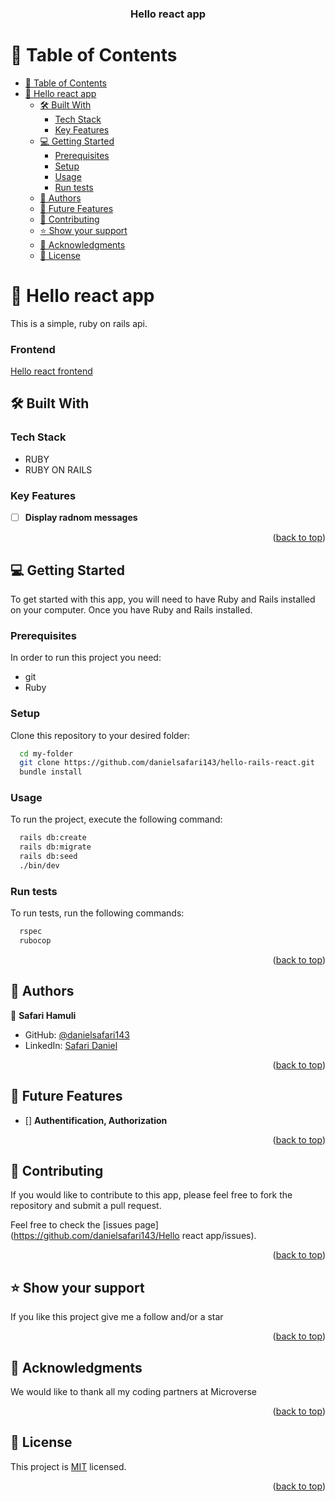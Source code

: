 <a name="readme-top"></a>

<div align="center">
  <h3><b>Hello react app</b></h3>
</div>

# 📗 Table of Contents

- [📗 Table of Contents](#-table-of-contents)
- [📖 Hello react app](#-catalog-of-things)
  - [🛠 Built With ](#-built-with-)
    - [Tech Stack ](#tech-stack-)
    - [Key Features ](#key-features-)
  - [💻 Getting Started ](#-getting-started-)
    - [Prerequisites](#prerequisites)
    - [Setup](#setup)
    - [Usage](#usage)
    - [Run tests](#run-tests)
  - [👥 Authors ](#-authors-)
  - [🔭 Future Features ](#-future-features-)
  - [🤝 Contributing ](#-contributing-)
  - [⭐️ Show your support ](#️-show-your-support-)
  - [🙏 Acknowledgments ](#-acknowledgments-)
  - [📝 License ](#-license-)

# 📖 Hello react app<a name="about-project"></a>

This is a simple, ruby on rails api.

### Frontend
[Hello react frontend](https://github.com/danielsafari143/hello-rails-backend)

## 🛠 Built With <a name="built-with"></a>

### Tech Stack <a name="tech-stack"></a>

- RUBY
- RUBY ON RAILS

### Key Features <a name="key-features"></a>

- [ ] **Display radnom messages**

<p align="right">(<a href="#readme-top">back to top</a>)</p>

## 💻 Getting Started <a name="getting-started"></a>

To get started with this app, you will need to have Ruby and Rails installed on your computer. Once you have Ruby and Rails installed.

### Prerequisites

In order to run this project you need:

- git
- Ruby

### Setup

Clone this repository to your desired folder:

```sh
  cd my-folder
  git clone https://github.com/danielsafari143/hello-rails-react.git
  bundle install
```

### Usage

To run the project, execute the following command:

```sh
  rails db:create
  rails db:migrate
  rails db:seed
  ./bin/dev
```

### Run tests

To run tests, run the following commands:

```sh
  rspec
  rubocop
```

<p align="right">(<a href="#readme-top">back to top</a>)</p>

## 👥 Authors <a name="authors"></a>

👤 **Safari Hamuli**

- GitHub: [@danielsafari143](https://github.com/danielsafari143)
- LinkedIn: [Safari Daniel](https://www.linkedin.com/in/safari-daniel/)

<p align="right">(<a href="#readme-top">back to top</a>)</p>

## 🔭 Future Features <a name="future-features"></a>

- [] **Authentification, Authorization**

<p align="right">(<a href="#readme-top">back to top</a>)</p>

## 🤝 Contributing <a name="contributing"></a>

If you would like to contribute to this app, please feel free to fork the repository and submit a pull request.

Feel free to check the [issues page](https://github.com/danielsafari143/Hello react app/issues).

<p align="right">(<a href="#readme-top">back to top</a>)</p>

## ⭐️ Show your support <a name="support"></a>

If you like this project give me a follow and/or a star

<p align="right">(<a href="#readme-top">back to top</a>)</p>

## 🙏 Acknowledgments <a name="acknowledgements"></a>

We would like to thank all my coding partners at Microverse

<p align="right">(<a href="#readme-top">back to top</a>)</p>

## 📝 License <a name="license"></a>

This project is [MIT](./LICENSE) licensed.

<p align="right">(<a href="#readme-top">back to top</a>)</p>
